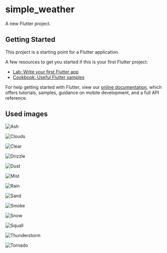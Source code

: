 # simple_weather

A new Flutter project.

## Getting Started

This project is a starting point for a Flutter application.

A few resources to get you started if this is your first Flutter project:

- [Lab: Write your first Flutter app](https://flutter.dev/docs/get-started/codelab)
- [Cookbook: Useful Flutter samples](https://flutter.dev/docs/cookbook)

For help getting started with Flutter, view our
[online documentation](https://flutter.dev/docs), which offers tutorials,
samples, guidance on mobile development, and a full API reference.

## Used images
![Ash](https://pixabay.com/get/g46a69ae8cc7f5465b02c23e3a1c883e2e3efe82abd1aa4c91df0ac1175293e1c8ae421d95db97c24036a5124326d93a9f3f276c3ed5400e205cad8fd8c5bc777_1920.jpg)

![Clouds](https://pixabay.com/get/g5be05beb3e7c326c16996c77204d775c38cf12b56d80152af5964809975940f78887faafcde1c4e872de1f9985bf794a_1920.jpg)

![Clear](https://pixabay.com/get/g0fcf7725c010b6c4a3b68704c661013f47851701cb9eeb0082efb621a05c307c12469e985dca33fbbbe0c8f46073c619ee89588ea4d1431a63cd5b8b74f768e7_1920.jpg)

![Drizzle](https://pixabay.com/get/gb7e293cb7e5d73a6488a802f6b01cfa2823dd6292195e967deac49f429b6eb867be3737cb688c93f152b5c26448198710a98286b38bb9cda74d5691593cf5fc7_1920.jpg)

![Dust](https://pixabay.com/get/g4f0fb85aff11ec2c8c64b99e03f03b890558f9b6ef13c09e4f78de17ea14e3b2513f3bfab7cf3d7dbba6a7009128eae6572970a7971666aaa5da8479415f49d5_1920.jpg)

![Mist](https://pixabay.com/get/ge7853564491b35022626313df4873843546f4f21a0765c5aaa33cd36630d57882667c811462f08b091df66147a6403f2dea9cdd10979eacd518f36f0bd9965f2_1920.jpg)

![Rain](https://pixabay.com/get/g1bcabfb8d4daf1f35f0a6c66e19830a5fab9d35b43f8393dd99bcfb96942a2453762dadb0f9dc9de5859745984fb16b20f323feecae16d4684eabe4bfac90f10_1920.jpg)

![Sand](https://pixabay.com/get/g311b680ccb5aac6467ff9e694a1bad7a43977df5f03d1270031371672e91141f90cc0c6108f6cf01331bc79d11431b3f9b7c8275d2513a460b104224d906f43d_1920.jpg)

![Smoke](https://pixabay.com/get/g19953046f12864a0bdc14923ccdaee79b8d0a7822f5c6be4579f5fb7b65549819b742448f98fe24acb35cbf9f8ce46bccd3f24191cc8c102f11e7b6d64291e06_1920.jpg)

![Snow](https://pixabay.com/get/g2014ebe4fa059066a37420ce430109ea4133364e53f57fb047359067ee0b522f86102c2586348a6c88c3c4f9597ebb8d9ae795df03b7ea0525aca9a1092e3f42_1920.jpg)

![Squall](https://pixabay.com/get/g17911af3ec3c35f9ef7b5b4147495b6abd364deec503a22cb5974efe222231cfe507d112295a58c664dd968ae7987518135d6b49775595824ce9569307adef24_1920.jpg)

![Thunderstorm](https://pixabay.com/get/g9c64062e123c502f2175b15c9725b65ce140abfd1bd2d704267928bfaa859e2a326f097d53a9cb2c59287486d867b3ae4ffc7a5f14ae74616c0bfaf75616f586_1920.jpg)

![Tornado](https://pixabay.com/get/g98a9d5c4e4cf0767f11d2bb0ca228b716f343129d1600ded22075dfd4dbbdb79ef370d79a3356370fc6fd72dbd1e135a9e150db8560872d380149bc77721de72_1920.jpg)

